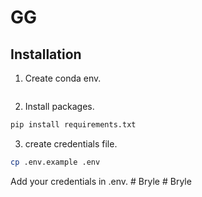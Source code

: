 # GG

## Installation

1. Create conda env. 
```bash
```

2. Install packages. 
```bash
pip install requirements.txt
```

3. create credentials file.
```bash
cp .env.example .env
```
Add your credentials in .env. #   B r y l e  
 #   B r y l e  
 